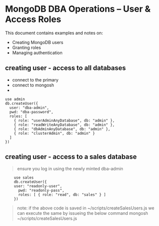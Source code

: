 # MongoDB DBA Operations – User & Access Roles

This document contains examples and notes on:
- Creating MongoDB users
- Granting roles
- Managing authentication

## creating user - access to all databases
- connect to the primary
- connect to mongosh
-  
``` code
use admin
db.createUser({
  user: "dba-admin",
  pwd: "dba-password",
  roles: [
    { role: "userAdminAnyDatabase", db: "admin" },
    { role: "readWriteAnyDatabase", db: "admin" },
    { role: "dbAdminAnyDatabase", db: "admin" },
    { role: "clusterAdmin", db: "admin" }
  ]
})
```
## creating user - access to a sales database

>   ensure you log in using the newly minted dba-admin

``` code
    use sales
    db.createUser({
    user: "readonly-user",
      pwd: "readonly-pass",
      roles: [ { role: "read", db: "sales" } ]
    })
```
> note: if the above code is saved in ~/scripts/createSalesUsers.js
>        we can execute the same by issueing the below command
>        mongosh ~/scripts/createSalesUsers.js
